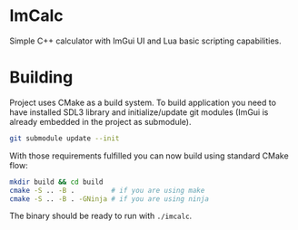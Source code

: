 # ImCalc
Simple C++ calculator with ImGui UI and Lua basic scripting capabilities.

# Building
Project uses CMake as a build system. To build application you need to have
installed SDL3 library and initialize/update git modules (ImGui is already
embedded in the project as submodule). 
```Bash
git submodule update --init
```
With those requirements fulfilled you can now build using standard CMake flow:
```Bash
mkdir build && cd build
cmake -S .. -B .         # if you are using make
cmake -S .. -B . -GNinja # if you are using ninja
```

The binary should be ready to run with `./imcalc`.
